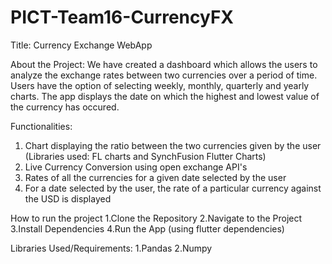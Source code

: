 # PICT-Team16-CurrencyFX

Title: Currency Exchange WebApp

About the Project:
We have created a dashboard which allows the users to analyze the exchange rates between two currencies over a period of time. Users have the option of selecting weekly, monthly, quarterly and yearly charts. The app displays the date on which the highest and lowest value of the currency has occured.

 Functionalities:
 1. Chart displaying the ratio between the two currencies given by the user (Libraries used: FL charts and SynchFusion Flutter Charts)
 2. Live Currency Conversion using open exchange API's
 3. Rates of all the currencies for a given date selected by the user
 4. For a date selected by the user, the rate of a particular currency against the USD is displayed

How to run the project
1.Clone the Repository
2.Navigate to the Project
3.Install Dependencies
4.Run the App (using flutter dependencies) 

Libraries Used/Requirements:
1.Pandas
2.Numpy




